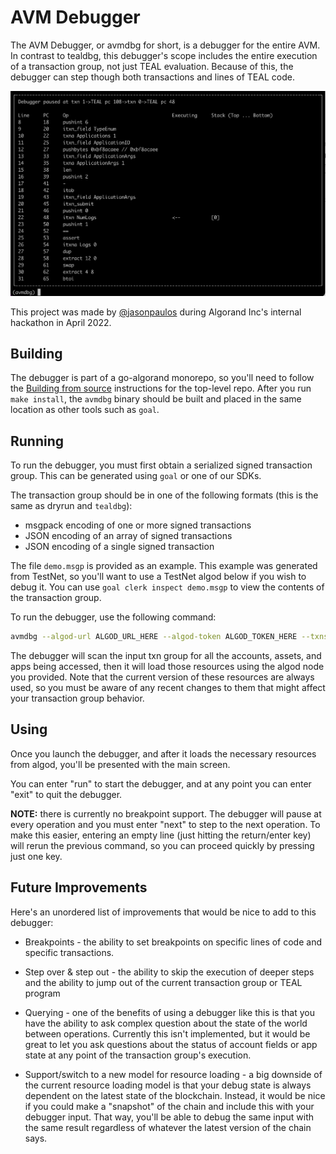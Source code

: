 # AVM Debugger

The AVM Debugger, or avmdbg for short, is a debugger for the entire AVM. In contrast to tealdbg,
this debugger's scope includes the entire execution of a transaction group, not just TEAL evaluation.
Because of this, the debugger can step though both transactions and lines of TEAL code.

![Screenshot of the AVM debugger](./screenshot.png)

This project was made by [@jasonpaulos](https://github.com/jasonpaulos) during Algorand Inc's internal hackathon in April 2022.

## Building

The debugger is part of a go-algorand monorepo, so you'll need to follow the [Building from source](../../README.md#building-from-source) instructions for the top-level repo. After you run `make install`,
the `avmdbg` binary should be built and placed in the same location as other tools such as `goal`.

## Running

To run the debugger, you must first obtain a serialized signed transaction group. This can be
generated using `goal` or one of our SDKs.

The transaction group should be in one of the following formats (this is the same as dryrun and `tealdbg`):
* msgpack encoding of one or more signed transactions
* JSON encoding of an array of signed transactions
* JSON encoding of a single signed transaction

The file `demo.msgp` is provided as an example. This example was generated from TestNet, so you'll
want to use a TestNet algod below if you wish to debug it. You can use `goal clerk inspect demo.msgp` 
to view the contents of the transaction group.

To run the debugger, use the following command:

```bash
avmdbg --algod-url ALGOD_URL_HERE --algod-token ALGOD_TOKEN_HERE --txns TXN_GROUP_FILE_TO_DEBUG_HERE
```

The debugger will scan the input txn group for all the accounts, assets, and apps being accessed,
then it will load those resources using the algod node you provided. Note that the current version
of these resources are always used, so you must be aware of any recent changes to them that might
affect your transaction group behavior.

## Using

Once you launch the debugger, and after it loads the necessary resources from algod, you'll be
presented with the main screen.

You can enter "run" to start the debugger, and at any point you can enter "exit" to quit the
debugger.

**NOTE:** there is currently no breakpoint support. The debugger will pause at every operation and
you must enter "next" to step to the next operation. To make this easier, entering an empty line
(just hitting the return/enter key) will rerun the previous command, so you can proceed quickly by
pressing just one key.

## Future Improvements

Here's an unordered list of improvements that would be nice to add to this debugger:

* Breakpoints - the ability to set breakpoints on specific lines of code and specific transactions.

* Step over & step out - the ability to skip the execution of deeper steps and the ability to jump
  out of the current transaction group or TEAL program

* Querying - one of the benefits of using a debugger like this is that you have the ability to ask
  complex question about the state of the world between operations. Currently this isn't implemented,
  but it would be great to let you ask questions about the status of account fields or app state at
  any point of the transaction group's execution.

* Support/switch to a new model for resource loading - a big downside of the current resource loading
  model is that your debug state is always dependent on the latest state of the blockchain. Instead,
  it would be nice if you could make a "snapshot" of the chain and include this with your debugger
  input. That way, you'll be able to debug the same input with the same result regardless of whatever
  the latest version of the chain says.
